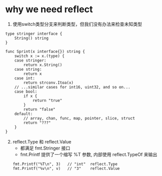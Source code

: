 # why we need reflect
1. 使用switch类型分支来判断类型，但我们没有办法来检查未知类型
```
type stringer interface {
    String() string
}

func Sprint(x interface{}) string {
    switch x := x.(type) {
    case stringer:
        return x.String()
    case string:
        return x
    case int:
        return strconv.Itoa(x)
    // ...similar cases for int16, uint32, and so on...
    case bool:
        if x {
            return "true"
        }
        return "false"
    default:
        // array, chan, func, map, pointer, slice, struct
        return "???"
    }
}
```

2. reflect.Type 和 reflect.Value
    * 都满足 fmt.Stringer 接口
    * fmt.Printf 提供了一个缩写 %T 参数, 内部使用 reflect.TypeOf 来输出
    ```
    fmt.Printf("%T\n", 3)   // "int"  reflect.Type
    fmt.Printf("%v\n", v)   // "3"    reflect.Value
    ```
